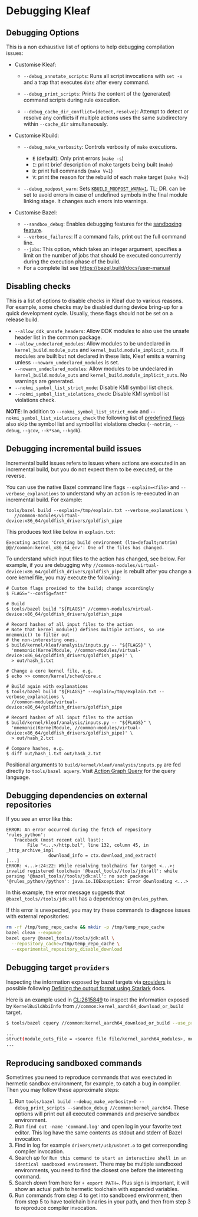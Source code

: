 # Debugging Kleaf

## Debugging Options

This is a non exhaustive list of options to help debugging compilation issues:

*   Customise Kleaf:

    *   `--debug_annotate_scripts`: Runs all script invocations with `set -x`
        and a trap that executes `date` after every command.

    *   `--debug_print_scripts`: Prints the content of the (generated) command
        scripts during rule execution.

    *   `--debug_cache_dir_conflict={detect,resolve}`: Attempt to detect or
        resolve any conflicts if multiple actions uses the same subdirectory
        within `--cache_dir` simultaneously.

*   Customise Kbuild:

    *   `--debug_make_verbosity`: Controls verbosity of `make` executions.
        *   `E` (default): Only print errors (`make -s`)
        *   `I`: print brief description of make targets being built (`make`)
        *   `D`: print full commands (`make V=1`)
        *   `V`: print the reason for the rebuild of each make target
            (`make V=2`)

    *   `--debug_modpost_warn`: Sets
        [`KBUILD_MODPOST_WARN=1`](https://www.kernel.org/doc/html/latest/kbuild/kbuild.html#kbuild-modpost-warn).
        TL; DR. can be set to avoid errors in case of undefined symbols in the
        final module linking stage. It changes such errors into warnings.

*   Customise Bazel:

    *   `--sandbox_debug`: Enables debugging features for the
        [sandboxing feature](https://bazel.build/docs/sandboxing).
    *   `--verbose_failures`: If a command fails, print out the full command
        line.
    *   `--jobs`: This option, which takes an integer argument, specifies a
        limit on the number of jobs that should be executed concurrently during
        the execution phase of the build.
    *   For a complete list see https://bazel.build/docs/user-manual

## Disabling checks

This is a list of options to disable checks in Kleaf due to various reasons. For
example, some checks may be disabled during device bring-up for a quick
development cycle. Usually, these flags should not be set on a release build.

*   `--allow_ddk_unsafe_headers`: Allow DDK modules to also use the unsafe
    header list in the common package.
*   `--allow_undeclared_modules`: Allow modules to be undeclared in
    `kernel_build.module_outs` and `kernel_build.module_implicit_outs`. If
    modules are built but not declared in these lists, Kleaf emits a warning
    unless `--nowarn_undeclared_modules` is set.
*   `--nowarn_undeclared_modules`: Allow modules to be undeclared in
    `kernel_build.module_outs` and `kernel_build.module_implicit_outs`. No
    warnings are generated.
*   `--nokmi_symbol_list_strict_mode`: Disable KMI symbol list check.
*   `--nokmi_symbol_list_violations_check`: Disable KMI symbol list violations
    check.

**NOTE**: In addition to `--nokmi_symbol_list_strict_mode` and
`--nokmi_symbol_list_violations_check` the following list of
[predefined flags](kernel_config.md#other-pre_defined-flags) also skip the
symbol list and symbol list violations checks (`--notrim`, `--debug`, `--gcov`,
`--k*san`, `--kgdb`).

## Debugging incremental build issues

Incremental build issues refers to issues where actions are executed in an
incremental build, but you do not expect them to be executed, or the reverse.

You can use the native Bazel command line flags `--explain=<file>` and
`--verbose_explanations` to understand why an action is re-executed in an
incremental build. For example:

```shell
tools/bazel build --explain=/tmp/explain.txt --verbose_explanations \
   //common-modules/virtual-device:x86_64/goldfish_drivers/goldfish_pipe
```

This produces text like below in `explain.txt`:

```
Executing action 'Creating build environment (lto=default;notrim) @@//common:kernel_x86_64_env': One of the files has changed.
```

To understand which input files to the action has changed, see below.
For example, if you are debugging why
`//common-modules/virtual-device:x86_64/goldfish_drivers/goldfish_pipe` is
rebuilt after you change a core kernel file, you may execute the following:

```shell
# Custom flags provided to the build; change accordingly
$ FLAGS="--config=fast"

# Build
$ tools/bazel build "${FLAGS}" //common-modules/virtual-device:x86_64/goldfish_drivers/goldfish_pipe

# Record hashes of all input files to the action
# Note that kernel_module() defines multiple actions, so use mnemonic() to filter out
# the non-interesting ones.
$ build/kernel/kleaf/analysis/inputs.py -- "${FLAGS}" \
  'mnemonic(KernelModule, //common-modules/virtual-device:x86_64/goldfish_drivers/goldfish_pipe)' \
  > out/hash_1.txt

# Change a core kernel file, e.g.
$ echo >> common/kernel/sched/core.c

# Build again with explanations
$ tools/bazel build "${FLAGS}" --explain=/tmp/explain.txt --verbose_explanations \
  //common-modules/virtual-device:x86_64/goldfish_drivers/goldfish_pipe

# Record hashes of all input files to the action
$ build/kernel/kleaf/analysis/inputs.py -- "${FLAGS}" \
  'mnemonic(KernelModule, //common-modules/virtual-device:x86_64/goldfish_drivers/goldfish_pipe)' \
  > out/hash_2.txt

# Compare hashes, e.g.
$ diff out/hash_1.txt out/hash_2.txt
```

Positional arguments to `build/kernel/kleaf/analysis/inputs.py` are fed directly
to `tools/bazel aquery`. Visit
[Action Graph Query](https://bazel.build/query/aquery) for the query language.

## Debugging dependencies on external repositories

If you see an error like this:

```
ERROR: An error occurred during the fetch of repository 'rules_python':
   Traceback (most recent call last):
        File "<...>/http.bzl", line 132, column 45, in _http_archive_impl
                download_info = ctx.download_and_extract(
[...]
ERROR: <...>:24:22: While resolving toolchains for target <...>: invalid registered toolchain '@bazel_tools//tools/jdk:all': while parsing '@bazel_tools//tools/jdk:all': no such package '@rules_python//python': java.io.IOException: Error downloading <...>
```

In this example, the error message suggests that `@bazel_tools//tools/jdk:all`
has a dependency on `@rules_python`.

If this error is unexpected, you may try these commands to diagnose issues with
external repositories:

```sh
rm -rf /tmp/temp_repo_cache && mkdir -p /tmp/temp_repo_cache
bazel clean --expunge
bazel query @bazel_tools//tools/jdk:all \
  --repository_cache=/tmp/temp_repo_cache \
  --experimental_repository_disable_download
```

## Debugging target `providers`

Inspecting the information exposed by bazel targets via
[providers](https://bazel.build/extending/rules#providers) is possible following
[Defining the output format using Starlark](https://bazel.build/query/cquery#output-format-definition)
docs.

Here is an example used in
[CL:2615849](https://android-review.googlesource.com/c/kernel/build/+/2615849)
to inspect the information exposed by `KernelBuildAbiInfo` from
`//common:kernel_aarch64_download_or_build` target.

```sh
$ tools/bazel cquery //common:kernel_aarch64_download_or_build --use_prebuilt_gki=10283028  --output=starlark --starlark:expr='providers(target)["//build/kernel/kleaf/impl:common_providers.bzl%KernelBuildAbiInfo"]'

...
struct(module_outs_file = <source file file/kernel_aarch64_modules>, modules_staging_archive = <source file file/modules_staging_dir.tar.gz>, src_protected_modules_list = <source file file/gki_aarch64_protected_modules>)
...

```

## Reproducing sandboxed commands

Sometimes you need to reproduce commands that was exectuted in hermetic sandbox
environment, for example, to catch a bug in compiler. Then you may follow these
approximate steps:

1. Run `tools/bazel build --debug_make_verbosity=D --debug_print_scripts
   --sandbox_debug //common:kernel_aarch64`. These options will print out all
   executed commands and preserve sandbox environment.
2. Run `find out -name 'command.log'` and open log in your favorite text editor.
   This log have the same contents as stdout and stderr of Bazel invocation.
3. Find in log for example `drivers/net/usb/usbnet.o` to get corresponding
   compiler invocation.
4. Search *up* for `Run this command to start an interactive shell in an
   identical sandboxed environment`. There may be multiple sandboxed
   environments, you need to find the closest one before the interesting
   command.
5. Search *down* from here for `+ export PATH=`. Plus sign is important, it will
   show an actual path to hermetic toolchain with expanded variables.
6. Run commands from step 4 to get into sandboxed environment, then from step 5
   to have toolchain binaries in your path, and then from step 3 to reproduce
   compiler invocation.
